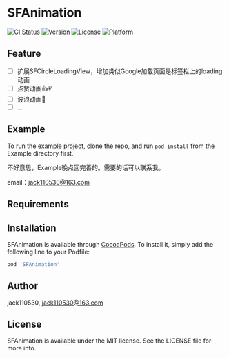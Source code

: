 # SFAnimation

[![CI Status](https://img.shields.io/travis/jack110530/SFAnimation.svg?style=flat)](https://travis-ci.org/jack110530/SFAnimation)
[![Version](https://img.shields.io/cocoapods/v/SFAnimation.svg?style=flat)](https://cocoapods.org/pods/SFAnimation)
[![License](https://img.shields.io/cocoapods/l/SFAnimation.svg?style=flat)](https://cocoapods.org/pods/SFAnimation)
[![Platform](https://img.shields.io/cocoapods/p/SFAnimation.svg?style=flat)](https://cocoapods.org/pods/SFAnimation)

## Feature
- [ ] 扩展SFCircleLoadingView，增加类似Google加载页面是标签栏上的loading动画
- [ ] 点赞动画👍💗
- [ ] 波浪动画🌊
- [ ] ...

## Example

To run the example project, clone the repo, and run `pod install` from the Example directory first.

不好意思，Example晚点回完善的。需要的话可以联系我。

email：jack110530@163.com

## Requirements

## Installation

SFAnimation is available through [CocoaPods](https://cocoapods.org). To install
it, simply add the following line to your Podfile:

```ruby
pod 'SFAnimation'
```

## Author

jack110530, jack110530@163.com

## License

SFAnimation is available under the MIT license. See the LICENSE file for more info.



